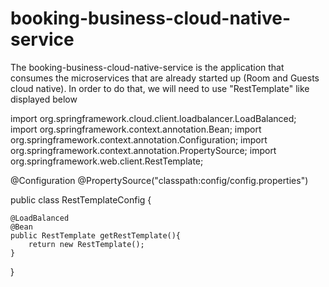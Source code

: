 # booking-business-cloud-native-service

The booking-business-cloud-native-service is the application that consumes the microservices that are already started up 
(Room and Guests cloud native). In order to do that, we will need to use "RestTemplate" like displayed below


import org.springframework.cloud.client.loadbalancer.LoadBalanced;
import org.springframework.context.annotation.Bean;
import org.springframework.context.annotation.Configuration;
import org.springframework.context.annotation.PropertySource;
import org.springframework.web.client.RestTemplate;

@Configuration
@PropertySource("classpath:config/config.properties")

public class RestTemplateConfig {

    @LoadBalanced
    @Bean
    public RestTemplate getRestTemplate(){
        return new RestTemplate();
    }
}

